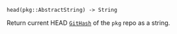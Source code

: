 ```
head(pkg::AbstractString) -> String
```

Return current HEAD [`GitHash`](@ref) of the `pkg` repo as a string.
